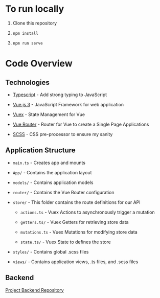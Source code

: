 # To run locally

1. Clone this repository

2. `npm install`

3. `npm run serve`

# Code Overview

## Technologies

- [Typescript](https://www.typescriptlang.org/) - Add strong typing to JavaScript

- [Vue.js 3](https://v3.vuejs.org/) - JavaScript Framework for web application

- [Vuex](https://vuex.vuejs.org/) - State Management for Vue

- [Vue Router](https://router.vuejs.org/) - Router for Vue to create a Single Page Applications

- [SCSS](https://sass-lang.com/documentation/syntax) - CSS pre-processor to ensure my sanity

## Application Structure

- `main.ts` - Creates app and mounts

- `App/` - Contains the application layout

- `models/` - Contains application models

- `router/` - Contains the Vue Router configuration

- `store/` - This folder contains the route definitions for our API

  - `actions.ts` - Vuex Actions to asynchronously trigger a mutation

  - `getters.ts/` - Vuex Getters for retrieving store data

  - `mutations.ts` - Vuex Mutations for modifying store data

  - `state.ts/` - Vuex State to defines the store

- `styles/` - Contains global .scss files

- `views/` - Contains application views, .ts files, and .scss files

## Backend

[Project Backend Repository](https://github.com/Xoelos/paarre-backend)
